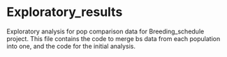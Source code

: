 # Exploratory_results
Exploratory analysis for pop comparison data for Breeding_schedule project.
This file contains the code to merge bs data from each population into one, and the code for the initial analysis.
